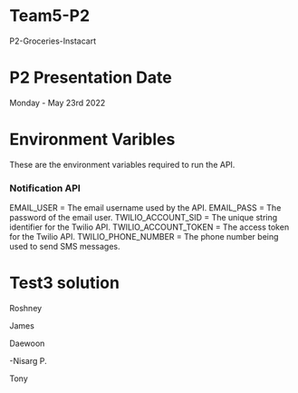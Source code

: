 # Team5-P2
P2-Groceries-Instacart
# P2 Presentation Date
Monday  - May 23rd 2022
# Environment Varibles
These are the environment variables required to run the API.
### Notification API
EMAIL_USER = The email username used by the API.
EMAIL_PASS = The password of the email user.
TWILIO_ACCOUNT_SID = The unique string identifier for the Twilio API.
TWILIO_ACCOUNT_TOKEN = The access token for the Twilio API.
TWILIO_PHONE_NUMBER = The phone number being used to send SMS messages.

# Test3 solution
Roshney

James

Daewoon

-Nisarg P.

Tony

